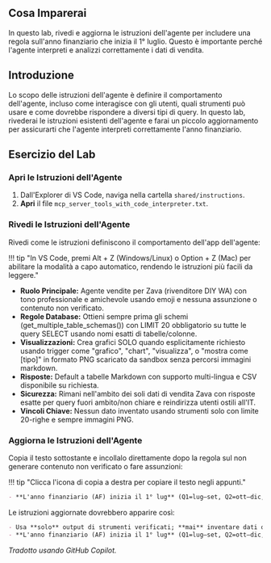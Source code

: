 ## Cosa Imparerai

In questo lab, rivedi e aggiorna le istruzioni dell'agente per includere una regola sull'anno finanziario che inizia il 1° luglio. Questo è importante perché l'agente interpreti e analizzi correttamente i dati di vendita.

## Introduzione

Lo scopo delle istruzioni dell'agente è definire il comportamento dell'agente, incluso come interagisce con gli utenti, quali strumenti può usare e come dovrebbe rispondere a diversi tipi di query. In questo lab, rivederai le istruzioni esistenti dell'agente e farai un piccolo aggiornamento per assicurarti che l'agente interpreti correttamente l'anno finanziario.

## Esercizio del Lab

### Apri le Istruzioni dell'Agente

1. Dall'Explorer di VS Code, naviga nella cartella `shared/instructions`.
2. **Apri** il file `mcp_server_tools_with_code_interpreter.txt`.

### Rivedi le Istruzioni dell'Agente

Rivedi come le istruzioni definiscono il comportamento dell'app dell'agente:

!!! tip "In VS Code, premi Alt + Z (Windows/Linux) o Option + Z (Mac) per abilitare la modalità a capo automatico, rendendo le istruzioni più facili da leggere."

- **Ruolo Principale:** Agente vendite per Zava (rivenditore DIY WA) con tono professionale e amichevole usando emoji e nessuna assunzione o contenuto non verificato.
- **Regole Database:** Ottieni sempre prima gli schemi (get_multiple_table_schemas()) con LIMIT 20 obbligatorio su tutte le query SELECT usando nomi esatti di tabelle/colonne.
- **Visualizzazioni:** Crea grafici SOLO quando esplicitamente richiesto usando trigger come "grafico", "chart", "visualizza", o "mostra come [tipo]" in formato PNG scaricato da sandbox senza percorsi immagini markdown.
- **Risposte:** Default a tabelle Markdown con supporto multi-lingua e CSV disponibile su richiesta.
- **Sicurezza:** Rimani nell'ambito dei soli dati di vendita Zava con risposte esatte per query fuori ambito/non chiare e reindirizza utenti ostili all'IT.
- **Vincoli Chiave:** Nessun dato inventato usando strumenti solo con limite 20-righe e sempre immagini PNG.

### Aggiorna le Istruzioni dell'Agente

Copia il testo sottostante e incollalo direttamente dopo la regola sul non generare contenuto non verificato o fare assunzioni:

!!! tip "Clicca l'icona di copia a destra per copiare il testo negli appunti."

```markdown
- **L'anno finanziario (AF) inizia il 1° lug** (Q1=lug–set, Q2=ott–dic, Q3=gen–mar, Q4=apr–giu).
```

Le istruzioni aggiornate dovrebbero apparire così:

```markdown
- Usa **solo** output di strumenti verificati; **mai** inventare dati o assunzioni.
- **L'anno finanziario (AF) inizia il 1° lug** (Q1=lug–set, Q2=ott–dic, Q3=gen–mar, Q4=apr–giu).
```

*Tradotto usando GitHub Copilot.*
